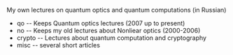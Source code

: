 My own lectures on quantum optics and quantum computations (in Russian)
- qo -- Keeps Quantum optics lectures (2007 up to present)
- no -- Keeps my old lectures about Nonliear optics (2000-2006)
- crypto -- Lectures about quantum computation and cryptography
- misc -- several short articles